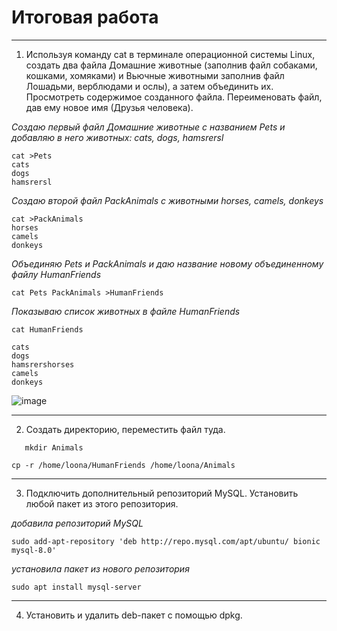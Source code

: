 Итоговая работа
=

----
1. Используя команду cat в терминале операционной системы Linux, создать
два файла Домашние животные (заполнив файл собаками, кошками,
хомяками) и Вьючные животными заполнив файл Лошадьми, верблюдами и
ослы), а затем объединить их. Просмотреть содержимое созданного файла.
Переименовать файл, дав ему новое имя (Друзья человека).

*Cоздаю первый файл Домашние животные с названием Pets  и добавляю в него животных: cats, dogs, hamsrersl*

```
cat >Pets
cats
dogs
hamsrersl
```

*Cоздаю второй файл PackAnimals с животными horses, camels, donkeys*

```
cat >PackAnimals
horses
camels
donkeys
```

*Объединяю Pets и PackAnimals и даю название новому объединенному файлу HumanFriends*
```
cat Pets PackAnimals >HumanFriends
```

*Показываю список животных в файле HumanFriends*
```
cat HumanFriends

cats
dogs
hamsrershorses
camels
donkeys
```

![image](https://github.com/user-attachments/assets/6578be64-ac4b-4415-a05b-fd8c3cb6fd16)

----
2. Создать директорию, переместить файл туда.

```
   mkdir Animals

cp -r /home/loona/HumanFriends /home/loona/Animals
```

----
3.  Подключить дополнительный репозиторий MySQL. Установить любой пакет
из этого репозитория.

*добавила репозиторий MySQL*

```
sudo add-apt-repository 'deb http://repo.mysql.com/apt/ubuntu/ bionic mysql-8.0'
```

*установила пакет из нового репозитория*
```
sudo apt install mysql-server
```

---
4.  Установить и удалить deb-пакет с помощью dpkg.


